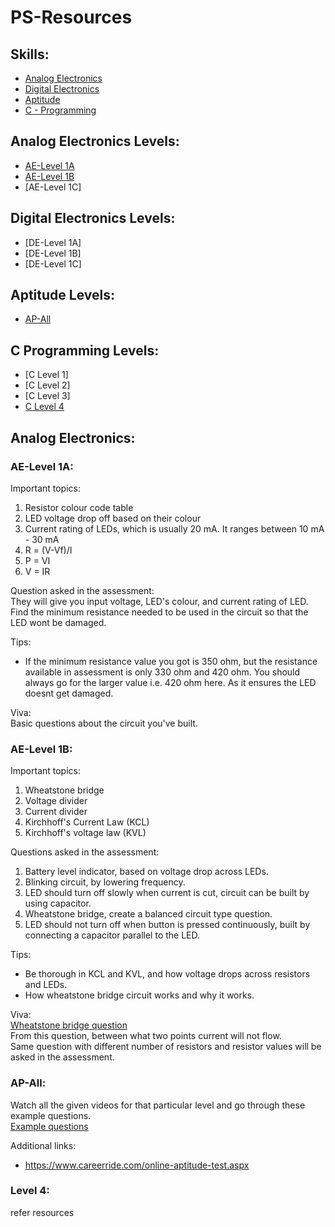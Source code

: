 # PS-Resources

## Skills:
- [Analog Electronics](#analog-electronics-levels)
- [Digital Electronics](#digital-electronics-levels)
- [Aptitude](#aptitude-levels)
- [C - Programming](#c-programming-levels)

## Analog Electronics Levels:
- [AE-Level 1A](#ae-level-1a)
- [AE-Level 1B](#ae-level-1b)
- [AE-Level 1C]

## Digital Electronics Levels:
- [DE-Level 1A]
- [DE-Level 1B]
- [DE-Level 1C]

## Aptitude Levels:
- [AP-All](#ap-all)

## C Programming Levels:
- [C Level 1]
- [C Level 2]
- [C Level 3]
- [C Level 4](#level-4)

## Analog Electronics:
### AE-Level 1A:
Important topics:
1. Resistor colour code table
2. LED voltage drop off based on their colour
3. Current rating of LEDs, which is usually 20 mA. It ranges between 10 mA - 30 mA
4. R = (V-Vf)/I
5. P = VI
6. V = IR

Question asked in the assessment:  
They will give you input voltage, LED's colour, and current rating of LED. Find the minimum resistance needed to be used in the circuit so that the LED wont be damaged.  
  
Tips:
- If the minimum resistance value you got is 350 ohm, but the resistance available in assessment is only 330 ohm and 420 ohm. You should always go for the larger value i.e. 420 ohm here. As it ensures the LED doesnt get damaged.  
  
Viva:  
Basic questions about the circuit you've built.  

### AE-Level 1B:
Important topics:
1. Wheatstone bridge
2. Voltage divider
3. Current divider
4. Kirchhoff's Current Law (KCL)
5. Kirchhoff's voltage law (KVL)

Questions asked in the assessment:
1. Battery level indicator, based on voltage drop across LEDs.
2. Blinking circuit, by lowering frequency.
3. LED should turn off slowly when current is cut, circuit can be built by using capacitor.
5. Wheatstone bridge, create a balanced circuit type question.
6. LED should not turn off when button is pressed continuously, built by connecting a capacitor parallel to the LED.

Tips:  
- Be thorough in KCL and KVL, and how voltage drops across resistors and LEDs.
- How wheatstone bridge circuit works and why it works.

Viva:  
[Wheatstone bridge question](https://postimg.cc/18vVWbHN)  
From this question, between what two points current will not flow.  
Same question with different number of resistors and resistor values will be asked in the assessment.

### AP-All:
Watch all the given videos for that particular level and go through these example questions.  
[Example questions](https://www.indiabix.com/aptitude/questions-and-answers/)

Additional links:
- https://www.careerride.com/online-aptitude-test.aspx

### Level 4:
refer resources
